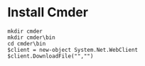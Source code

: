 # Install Cmder

```
mkdir cmder
mkdir cmder\bin
cd cmder\bin
$client = new-object System.Net.WebClient
$client.DownloadFile("","")
```